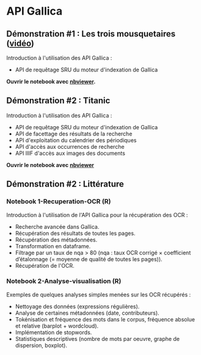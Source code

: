# API Gallica

## Démonstration #1 : Les trois mousquetaires ([vidéo](https://www.youtube.com/watch?v=SF0Yx0Tg8vA))
Introduction à l'utilisation des API Gallica :
- API de requêtage SRU du moteur d'indexation de Gallica

**Ouvrir le notebook avec [nbviewer](https://nbviewer.jupyter.org/github/Malichot/API/blob/main/Notebooks_demos/API_Gallica_SRU.ipynb).**

## Démonstration #2 : Titanic
Introduction à l'utilisation des API Gallica :
- API de requêtage SRU du moteur d'indexation de Gallica
- API de facettage des résultats de la recherche
- API d'exploitation du calendrier des périodiques
- API d'accès aux occurrences de recherche
- API IIIF d'accès aux images des documents
 
**Ouvrir le notebook avec [nbviewer](https://nbviewer.jupyter.org/github/Malichot/API/blob/main/Notebooks_demos/API_Gallica_Titanic.ipynb)**

## Démonstration #2 : Littérature

### Notebook 1-Recuperation-OCR (R)

Introduction à l'utilisation de l'API Gallica pour la récupération des OCR :
- Recherche avancée dans Gallica.
- Récupération des résultats de toutes les pages.
- Récupération des métadonnées.
- Transformation en dataframe.
- Filtrage par un taux de nqa > 80 (nqa : taux   OCR   corrigé × coefficient d’étalonnage (= moyenne de qualité de toutes les pages)).
- Récupération de l'OCR.

### Notebook 2-Analyse-visualisation (R)

Exemples de quelques analyses simples menées sur les OCR récupérés :
- Nettoyage des données (expressions régulières).
- Analyse de certaines métadonnées (date, contributeurs).
- Tokénisation et fréquence des mots dans le corpus, fréquence absolue et relative (barplot + wordcloud).
- Implémentation de stopwords.
- Statistiques descriptives (nombre de mots par oeuvre, graphe de dispersion, boxplot).
